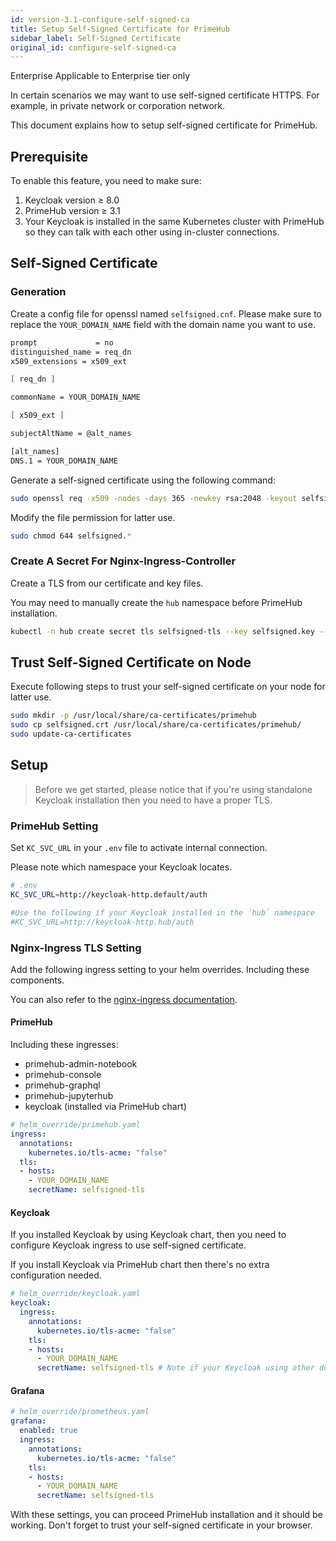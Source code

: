 ```yaml
---
id: version-3.1-configure-self-signed-ca
title: Setup Self-Signed Certificate for PrimeHub
sidebar_label: Self-Signed Certificate
original_id: configure-self-signed-ca
---
```


<div class="ee-only tooltip">Enterprise
  <span class="tooltiptext">Applicable to Enterprise tier only</span>
</div>

In certain scenarios we may want to use self-signed certificate HTTPS. For example, in private network or corporation network.

This document explains how to setup self-signed certificate for PrimeHub.

## Prerequisite

To enable this feature, you need to make sure:

1. Keycloak version ≥ 8.0
2. PrimeHub version ≥ 3.1
3. Your Keycloak is installed in the same Kubernetes cluster with PrimeHub so they can talk with each other using in-cluster connections.

## Self-Signed Certificate

### Generation

Create a config file for openssl named `selfsigned.cnf`. Please make sure to replace the `YOUR_DOMAIN_NAME` field with the domain name you want to use.

```bash
prompt             = no
distinguished_name = req_dn
x509_extensions = x509_ext

[ req_dn ]

commonName = YOUR_DOMAIN_NAME

[ x509_ext ]

subjectAltName = @alt_names

[alt_names]
DNS.1 = YOUR_DOMAIN_NAME
```

Generate a self-signed certificate using the following command:

```bash
sudo openssl req -x509 -nodes -days 365 -newkey rsa:2048 -keyout selfsigned.key -out selfsigned.crt -config selfsigned.cnf
```

Modify the file permission for latter use.

```bash
sudo chmod 644 selfsigned.*
```

### Create A Secret For Nginx-Ingress-Controller

Create a TLS from our certificate and key files.

You may need to manually create the `hub` namespace before PrimeHub installation.

```bash
kubectl -n hub create secret tls selfsigned-tls --key selfsigned.key --cert selfsigned.crt
```

## Trust Self-Signed Certificate on Node

Execute following steps to trust your self-signed certificate on your node for latter use.

```bash
sudo mkdir -p /usr/local/share/ca-certificates/primehub
sudo cp selfsigned.crt /usr/local/share/ca-certificates/primehub/
sudo update-ca-certificates
```

## Setup

>Before we get started, please notice that if you're using standalone Keycloak installation then you need to have a proper TLS. 

### PrimeHub Setting

Set `KC_SVC_URL` in your `.env` file to activate internal connection.

Please note which namespace your Keycloak locates.

```bash
# .env
KC_SVC_URL=http://keycloak-http.default/auth

#Use the following if your Keycloak installed in the `hub` namespace
#KC_SVC_URL=http://keycloak-http.hub/auth
```

### Nginx-Ingress TLS Setting

Add the following ingress setting to your helm overrides. Including these components.

You can also refer to the [nginx-ingress documentation](https://kubernetes.github.io/ingress-nginx/user-guide/tls/).

#### PrimeHub

Including these ingresses:

- primehub-admin-notebook
- primehub-console
- primehub-graphql
- primehub-jupyterhub
- keycloak (installed via PrimeHub chart)

```yaml
# helm_override/primehub.yaml
ingress:
  annotations:
    kubernetes.io/tls-acme: "false"
  tls:
  - hosts:
    - YOUR_DOMAIN_NAME
    secretName: selfsigned-tls
```

#### Keycloak

If you installed Keycloak by using Keycloak chart, then you need to configure Keycloak ingress to use self-signed certificate.

If you install Keycloak via PrimeHub chart then there's no extra configuration needed.

```yaml
# helm_override/keycloak.yaml
keycloak:
  ingress:
    annotations:
      kubernetes.io/tls-acme: "false"
    tls:
    - hosts:
      - YOUR_DOMAIN_NAME
      secretName: selfsigned-tls # Note if your Keycloak using other domain & tls
```

#### Grafana

```yaml
# helm_override/prometheus.yaml
grafana:
  enabled: true
  ingress:
    annotations:
      kubernetes.io/tls-acme: "false"
    tls:
    - hosts:
      - YOUR_DOMAIN_NAME
      secretName: selfsigned-tls
```

With these settings, you can proceed PrimeHub installation and it should be working. Don't forget to trust your self-signed certificate in your browser.

